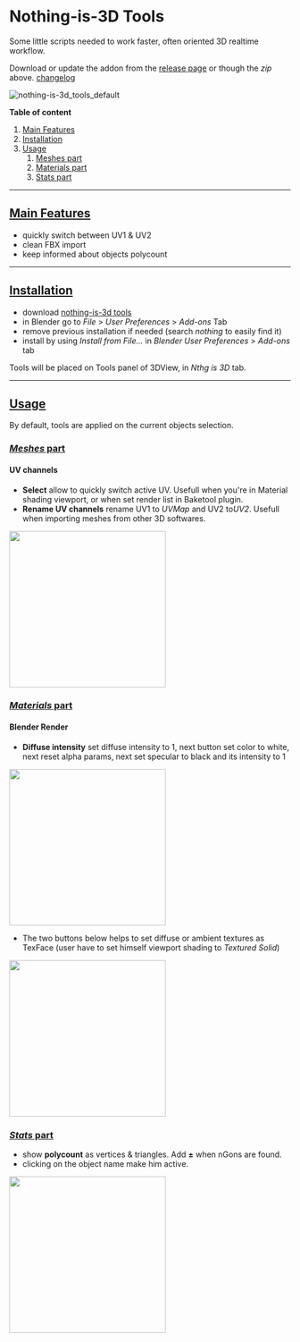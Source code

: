 # Nothing-is-3D Tools

Some little scripts needed to work faster, often oriented 3D realtime workflow.

Download or update the addon from the [release page](https://github.com/Vinc3r/BlenderScripts/releases/) or though the *zip* above.
[changelog](https://github.com/Vinc3r/BlenderScripts/blob/master/changelog.md)

![nothing-is-3d_tools_default](https://raw.githubusercontent.com/Vinc3r/BlenderScripts/master/_readmeAssets_/nothing-is-3d-tools_default.png)

**Table of content**

1. <a href="#main-features">Main Features</a>
2. <a href="#installation">Installation</a>
3. <a href="#usage">Usage</a>
    1. <a href="#usage-meshes">Meshes part</a>  
    2. <a href="#usage-materials">Materials part</a>  
    3. <a href="#usage-stats">Stats part</a>
    
---

## [Main Features](#main-features)

- quickly switch between UV1 & UV2
- clean FBX import
- keep informed about objects polycount

---

## [Installation](#installation)

* download [nothing-is-3d tools](https://github.com/Vinc3r/BlenderScripts/releases/)
* in Blender go to *File* > *User Preferences* > *Add-ons* Tab
* remove previous installation if needed (search *nothing* to easily find it)
* install by using *Install from File...* in *Blender User Preferences* > *Add-ons* tab

Tools will be placed on Tools panel of 3DView, in *Nthg is 3D* tab.

---

## [Usage](#usage)

By default, tools are applied on the current objects selection.

### [*Meshes* part](#usage-meshes)

#### UV channels

- **Select** allow to quickly switch active UV. Usefull when you're in Material shading viewport, or when set render list in Baketool plugin.
- **Rename UV channels** rename UV1 to *UVMap* and UV2 to*UV2*. Usefull when importing meshes from other 3D softwares.

<img src="https://raw.githubusercontent.com/Vinc3r/BlenderScripts/master/_readmeAssets_/demo-UV-chans.gif" height="280">

### [*Materials* part](#usage-materials)

#### Blender Render

- **Diffuse intensity** set diffuse intensity to 1, next button set color to white, next reset alpha params, next set specular to black and its intensity to 1

<img src="https://raw.githubusercontent.com/Vinc3r/BlenderScripts/master/_readmeAssets_/demo-reset-mtl.gif" height="280">

- The two buttons below helps to set diffuse or ambient textures as TexFace (user have to set himself viewport shading to *Textured Solid*)

<img src="https://raw.githubusercontent.com/Vinc3r/BlenderScripts/master/_readmeAssets_/demo-texface.gif" height="280">

### [*Stats* part](#usage-stats)

- show **polycount** as vertices & triangles. Add **±** when nGons are found.
- clicking on the object name make him active.

<img src="https://raw.githubusercontent.com/Vinc3r/BlenderScripts/master/_readmeAssets_/demo-stats.gif" height="280">
